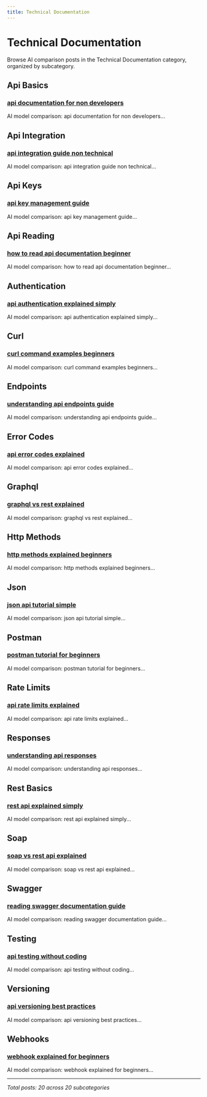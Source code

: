 ```yaml
---
title: Technical Documentation
---
```


# Technical Documentation

Browse AI comparison posts in the Technical Documentation category, organized by subcategory.

## Api Basics

### [api documentation for non developers](api-basics/claude-vs-gemini-vs-mistral-api-basics-2468.md)

AI model comparison: api documentation for non developers...

## Api Integration

### [api integration guide non technical](api-integration/chatgpt-vs-grok-vs-mistral-api-integration-3639.md)

AI model comparison: api integration guide non technical...

## Api Keys

### [api key management guide](api-keys/claude-vs-gemini-api-keys-8657.md)

AI model comparison: api key management guide...

## Api Reading

### [how to read api documentation beginner](api-reading/chatgpt-vs-gemini-vs-mistral-api-reading-8164.md)

AI model comparison: how to read api documentation beginner...

## Authentication

### [api authentication explained simply](authentication/deepseek-vs-gemini-vs-mistral-authentication-7406.md)

AI model comparison: api authentication explained simply...

## Curl

### [curl command examples beginners](curl/chatgpt-vs-deepseek-vs-gemini-curl-9547.md)

AI model comparison: curl command examples beginners...

## Endpoints

### [understanding api endpoints guide](endpoints/chatgpt-vs-claude-vs-gemini-endpoints-5693.md)

AI model comparison: understanding api endpoints guide...

## Error Codes

### [api error codes explained](error-codes/chatgpt-vs-deepseek-vs-gemini-error-codes-9259.md)

AI model comparison: api error codes explained...

## Graphql

### [graphql vs rest explained](graphql/claude-vs-gemini-vs-mistral-graphql-6420.md)

AI model comparison: graphql vs rest explained...

## Http Methods

### [http methods explained beginners](http-methods/chatgpt-vs-deepseek-vs-gemini-http-methods-4965.md)

AI model comparison: http methods explained beginners...

## Json

### [json api tutorial simple](json/claude-vs-deepseek-vs-grok-json-3293.md)

AI model comparison: json api tutorial simple...

## Postman

### [postman tutorial for beginners](postman/chatgpt-vs-deepseek-vs-grok-postman-6673.md)

AI model comparison: postman tutorial for beginners...

## Rate Limits

### [api rate limits explained](rate-limits/chatgpt-vs-grok-vs-mistral-rate-limits-6729.md)

AI model comparison: api rate limits explained...

## Responses

### [understanding api responses](responses/chatgpt-vs-claude-vs-deepseek-responses-9196.md)

AI model comparison: understanding api responses...

## Rest Basics

### [rest api explained simply](rest-basics/chatgpt-vs-deepseek-vs-mistral-rest-basics-2898.md)

AI model comparison: rest api explained simply...

## Soap

### [soap vs rest api explained](soap/chatgpt-vs-claude-vs-gemini-soap-3658.md)

AI model comparison: soap vs rest api explained...

## Swagger

### [reading swagger documentation guide](swagger/chatgpt-vs-gemini-vs-grok-swagger-7247.md)

AI model comparison: reading swagger documentation guide...

## Testing

### [api testing without coding](testing/chatgpt-vs-claude-vs-gemini-testing-7221.md)

AI model comparison: api testing without coding...

## Versioning

### [api versioning best practices](versioning/chatgpt-vs-claude-vs-deepseek-versioning-2426.md)

AI model comparison: api versioning best practices...

## Webhooks

### [webhook explained for beginners](webhooks/chatgpt-vs-gemini-webhooks-2366.md)

AI model comparison: webhook explained for beginners...

---

*Total posts: 20 across 20 subcategories*
